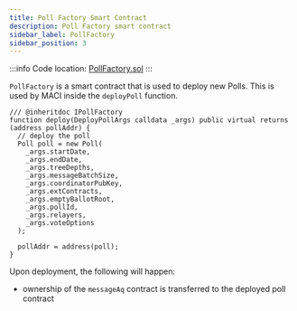 ```yaml
---
title: Poll Factory Smart Contract
description: Poll Factory smart contract
sidebar_label: PollFactory
sidebar_position: 3
---
```


:::info
Code location: [PollFactory.sol](https://github.com/privacy-scaling-explorations/maci/blob/dev/contracts/contracts/PollFactory.sol)
:::

`PollFactory` is a smart contract that is used to deploy new Polls. This is used by MACI inside the `deployPoll` function.

```solidity
/// @inheritdoc IPollFactory
function deploy(DeployPollArgs calldata _args) public virtual returns (address pollAddr) {
  // deploy the poll
  Poll poll = new Poll(
    _args.startDate,
    _args.endDate,
    _args.treeDepths,
    _args.messageBatchSize,
    _args.coordinatorPubKey,
    _args.extContracts,
    _args.emptyBallotRoot,
    _args.pollId,
    _args.relayers,
    _args.voteOptions
  );

  pollAddr = address(poll);
}
```

Upon deployment, the following will happen:

- ownership of the `messageAq` contract is transferred to the deployed poll contract
